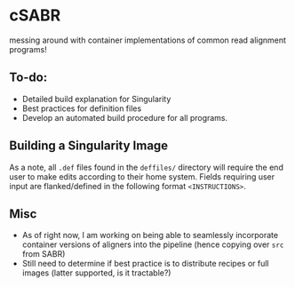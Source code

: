 # cSABR
messing around with container implementations of common read alignment programs!

## To-do:

- Detailed build explanation for Singularity
- Best practices for definition files
- Develop an automated build procedure for all programs.

## Building a Singularity Image

As a note, all `.def` files found in the `deffiles/` directory will require the end user to make edits according to their home system. Fields requiring user input are flanked/defined in the following format `<INSTRUCTIONS>`.


## Misc

- As of right now, I am working on being able to seamlessly incorporate container versions of aligners into the pipeline (hence copying over `src` from SABR)
- Still need to determine if best practice is to distribute recipes or full images (latter supported, is it tractable?)

